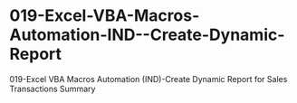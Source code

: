 # 019-Excel-VBA-Macros-Automation-IND--Create-Dynamic-Report
019-Excel VBA Macros Automation (IND)-Create Dynamic Report for Sales Transactions Summary
